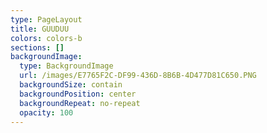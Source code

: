 ```yaml
---
type: PageLayout
title: GUUDUU
colors: colors-b
sections: []
backgroundImage:
  type: BackgroundImage
  url: /images/E7765F2C-DF99-436D-8B6B-4D477D81C650.PNG
  backgroundSize: contain
  backgroundPosition: center
  backgroundRepeat: no-repeat
  opacity: 100
---
```

